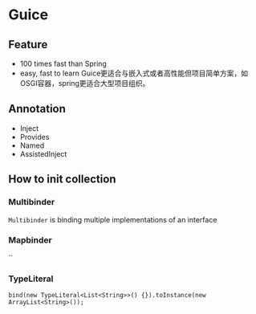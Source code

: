 # Guice

## Feature
* 100 times fast than Spring
* easy, fast to learn
Guice更适合与嵌入式或者高性能但项目简单方案，如OSGI容器，spring更适合大型项目组织。

## Annotation

* Inject
* Provides
* Named
* AssistedInject

## How to init collection



### Multibinder
`Multibinder` is binding multiple implementations of an interface

### Mapbinder
``

### TypeLiteral



```
bind(new TypeLiteral<List<String>>() {}).toInstance(new ArrayList<String>());
```
